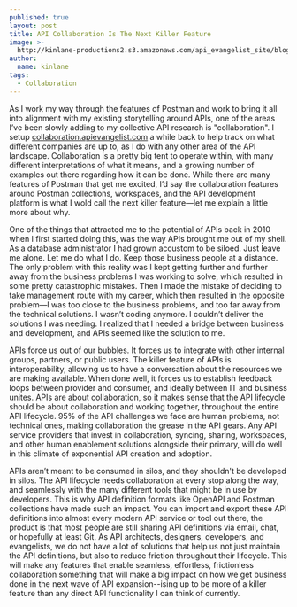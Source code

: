 ```yaml
---
published: true
layout: post
title: API Collaboration Is The Next Killer Feature
image: >-
  http://kinlane-productions2.s3.amazonaws.com/api_evangelist_site/blog/bridge_astoria.jpg
author:
  name: kinlane
tags:
  - Collaboration
---
```

As I work my way through the features of Postman and work to bring it all into alignment with my existing storytelling around APIs, one of the areas I’ve been slowly adding to my collective API research is "collaboration". I setup [collaboration.apievangelist.com](http://collaboration.apievangelist.com) a while back to help track on what different companies are up to, as I do with any other area of the API landscape. Collaboration is a pretty big tent to operate within, with many different interpretations of what it means, and a growing number of examples out there regarding how it can be done. While there are many features of Postman that get me excited, I’d say the collaboration features around Postman collections, workspaces, and the API development platform is what I wold call the next killer feature—let me explain a little more about why.

One of the things that attracted me to the potential of APIs back in 2010 when I first started doing this, was the way APIs brought me out of my shell. As a database administrator I had grown accustom to be siloed. Just leave me alone. Let me do what I do. Keep those business people at a distance. The only problem with this reality was I kept getting further and further away from the business problems I was working to solve, which resulted in some pretty catastrophic mistakes. Then I made the mistake of deciding to take management route with my career, which then resulted in the opposite problem—I was too close to the business problems, and too far away from the technical solutions. I wasn’t coding anymore. I couldn’t deliver the solutions I was needing. I realized that I needed a bridge between business and development, and APIs seemed like the solution to me.

APIs force us out of our bubbles. It forces us to integrate with other internal groups, partners, or public users. The killer feature of APIs is interoperability, allowing us to have a conversation about the resources we are making available. When done well, it forces us to establish feedback loops between provider and consumer, and ideally between IT and business unites. APIs are about collaboration, so it makes sense that the API lifecycle should be about collaboration and working together, throughout the entire API lifecycle. 95% of the API challenges we face are human problems, not technical ones, making collaboration the grease in the API gears. Any API service providers that invest in collaboration, syncing, sharing, workspaces, and other human enablement solutions alongside their primary, will do well in this climate of exponential API creation and adoption.

APIs aren’t meant to be consumed in silos, and they shouldn't be developed in silos. The API lifecycle needs collaboration at every stop along the way, and seamlessly with the many different tools that might be in use by developers. This is why API definition formats like OpenAPI and Postman collections have made such an impact. You can import and export these API definitions into almost every modern API service or tool out there, the product is that most people are still sharing API definitions via email, chat, or hopefully at least Git. As API architects, designers, developers, and evangelists, we do not have a lot of solutions that help us not just maintain the API definitions, but also to reduce friction throughout their lifecycle. This will make any features that enable seamless, effortless, frictionless collaboration something that will make a big impact on how we get business done in the next wave of API expansion--ising up to be more of a killer feature than any direct API functionality I can think of currently.